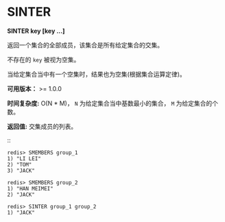 # SINTER


**SINTER key [key ...]**

返回一个集合的全部成员，该集合是所有给定集合的交集。

不存在的 ``key`` 被视为空集。

当给定集合当中有一个空集时，结果也为空集(根据集合运算定律)。

**可用版本：**
    >= 1.0.0

**时间复杂度:**
    O(N * M)， ``N`` 为给定集合当中基数最小的集合， ``M`` 为给定集合的个数。

**返回值:**
    交集成员的列表。

::

    redis> SMEMBERS group_1
    1) "LI LEI"
    2) "TOM"
    3) "JACK"

    redis> SMEMBERS group_2
    1) "HAN MEIMEI"
    2) "JACK" 

    redis> SINTER group_1 group_2
    1) "JACK"

